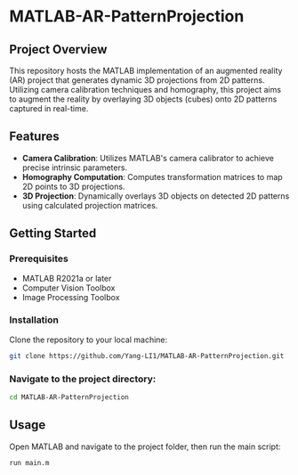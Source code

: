 # MATLAB-AR-PatternProjection

## Project Overview
This repository hosts the MATLAB implementation of an augmented reality (AR) project that generates dynamic 3D projections from 2D patterns. Utilizing camera calibration techniques and homography, this project aims to augment the reality by overlaying 3D objects (cubes) onto 2D patterns captured in real-time.

## Features
- **Camera Calibration**: Utilizes MATLAB's camera calibrator to achieve precise intrinsic parameters.
- **Homography Computation**: Computes transformation matrices to map 2D points to 3D projections.
- **3D Projection**: Dynamically overlays 3D objects on detected 2D patterns using calculated projection matrices.

## Getting Started

### Prerequisites
- MATLAB R2021a or later
- Computer Vision Toolbox
- Image Processing Toolbox

### Installation
Clone the repository to your local machine:
```bash
git clone https://github.com/Yang-LI1/MATLAB-AR-PatternProjection.git
```
### Navigate to the project directory:
```bash
cd MATLAB-AR-PatternProjection
```

## Usage
Open MATLAB and navigate to the project folder, then run the main script:
```bash
run main.m
```

